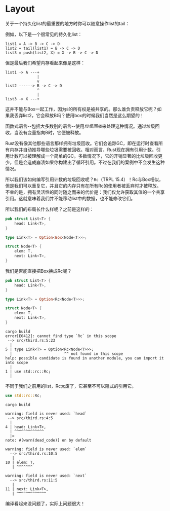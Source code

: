 # Layout

关于一个持久化list的最重要的地方时你可以随意操作list的tail：

例如，以下是一个很常见的持久化list：

```null
list1 = A -> B -> C -> D
list2 = tail(list1) = B -> C -> D
list3 = push(list2, X) = X -> B -> C -> D
```

但是最后我们希望内存看起来像是这样：

```null
list1 -> A ---+
              |
              v
list2 ------> B -> C -> D
              ^
              |
list3 -> X ---+
```

这并不能与Box一起工作，因为`B`的所有权是被共享的。那么谁负责释放它呢？如果我丢弃list2，它会释放B吗？使用box的时候我们当然是这么期望的！

函数式语言--包括大多数别的语言--使用*垃圾回收*来处理这种情况。通过垃圾回收，当没有变量指向B时，它便被释放。

Rust没有像其他那些语言那样拥有垃圾回收。它们会追踪GC，即在运行时查看所有内存并自动推导哪些垃圾需要被回收。相对而言，Rust现在拥有引用计数。引用计数可以被理解成一个简单的GC。多数情况下，它的开销显著的比垃圾回收更少，但是会造成崩溃如果你构建出了循环引用。不过在我们的案例中不会发生这种情况。

所以我们该如何编写引用计数的垃圾回收呢？`Rc`（TRPL 15.4）！Rc与Box相似，但是我们可以重复它，并且它的内存只有在所有Rc的使用者被丢弃时才被释放。不幸的是，拥有灵活性的同时随之而来的代价是：我们仅允许获取其值的一个共享引用。这就意味着我们并不能移动list中的数据，也不能修改它们。

所以我们的布局长什么样呢？之前是这样的：

```rust
pub struct List<T> {
    head: Link<T>,
}

type Link<T> = Option<Box<Node<T>>>;

struct Node<T> {
    elem: T,
    next: Link<T>,
}
```

我们是否能直接把Box换成Rc呢？

```rust
pub struct List<T> {
    head: Link<T>,
}

type Link<T> = Option<Rc<Node<T>>>;

struct Node<T> {
    elem: T,
    next: Link<T>,
}
```

```null
cargo build
error[E0412]: cannot find type `Rc` in this scope
 --> src/third.rs:5:23
  |
5 | type Link<T> = Option<Rc<Node<T>>>;
  |                       ^^ not found in this scope
help: possible candidate is found in another module, you can import it into scope
  |
1 | use std::rc::Rc;
  |
```

不同于我们之前用的list，Rc太废了，它甚至不可以隐式的引用它。

```rust
use std::rc::Rc;
```

```null
cargo build

warning: field is never used: `head`
 --> src/third.rs:4:5
  |
4 | head: Link<T>,
  | ^^^^^^^^^^^^^
  |=
note: #[warn(dead_code)] on by default

warning: field is never used: `elem`
  --> src/third.rs:10:5
   |
10 | elem: T,
   | ^^^^^^^

warning: field is never used: `next`
  --> src/third.rs:11:5
   |
11 | next: Link<T>,
   | ^^^^^^^^^^^^^
```

编译看起来没问题了，实际上问题很大！
